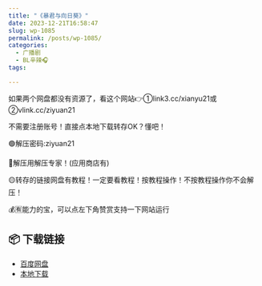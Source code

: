 ```yaml
---
title: "《暴君与向日葵》"
date: 2023-12-21T16:58:47
slug: wp-1085
permalink: /posts/wp-1085/
categories:
  - 广播剧
  - BL辛辣🎧
tags:

---
```


如果两个网盘都没有资源了，看这个网站👉①link3.cc/xianyu21或②vlink.cc/ziyuan21

不需要注册账号！直接点本地下载转存OK？懂吧！

🟢解压密码:ziyuan21

🔵解压用解压专家！(应用商店有)

🟡转存的链接网盘有教程！一定要看教程！按教程操作！不按教程操作你不会解压！

💰🈶能力的宝，可以点左下角赞赏支持一下网站运行

## 📦 下载链接
- [百度网盘](https://blziyuan21.com/pay-download/1085?key=a49a46c703&down_id=0)
- [本地下载](https://blziyuan21.com/pay-download/1085?key=a49a46c703&down_id=1)

